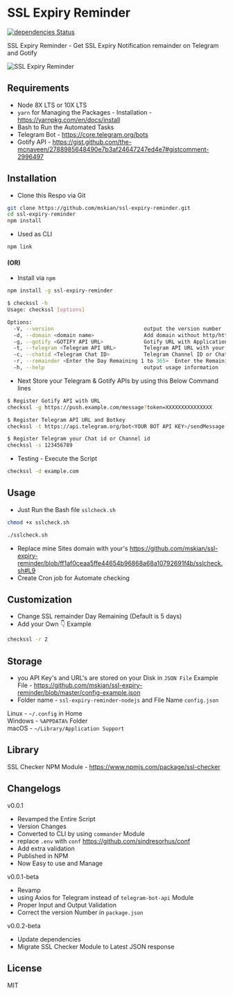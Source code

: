 # SSL Expiry Reminder

[![dependencies Status](https://david-dm.org/mskian/ssl-expiry-reminder/status.svg)](https://david-dm.org/mskian/ssl-expiry-reminder)  

SSL Expiry Reminder - Get SSL Expiry Notification remainder on Telegram and Gotify  

![SSL Expiry Reminder](https://raw.githubusercontent.com/mskian/ssl-expiry-reminder/master/Screenshot.png)  

## Requirements

- Node 8X LTS or 10X LTS
- `yarn` for Managing the Packages - Installation - <https://yarnpkg.com/en/docs/install>
- Bash to Run the Automated Tasks
- Telegram Bot - <https://core.telegram.org/bots>
- Gotify API - <https://gist.github.com/the-mcnaveen/2788985648490e7b3af24647247ed4e7#gistcomment-2996497>

## Installation

- Clone this Respo via Git

```bash
git clone https://github.com/mskian/ssl-expiry-reminder.git
cd ssl-expiry-reminder
npm install
```

- Used as CLI

```bash
npm link
```

#### (OR)

- Install via `npm`

```bash
npm install -g ssl-expiry-reminder
```

```bash
$ checkssl -h
Usage: checkssl [options]

Options:
  -V, --version                             output the version number
  -d, --domain <domain name>                Add domain without http/https
  -g, --gotify <GOTIFY API URL>             Gotify URL with Application Key
  -t, --telegram <Telegram API URL>         Telegram API URL with your Bot Key
  -c, --chatid <Telegram Chat ID>           Telegram Channel ID or Chat ID
  -r, --remainder <Enter the Day Remaining 1 to 365>  Enter the Remaining Day to Get SSL Expiry Remainder Alert
  -h, --help                                output usage information
```

- Next Store your Telegram & Gotify APIs by using this Below Command lines

```bash
$ Register Gotify API with URL
checkssl -g https://push.example.com/message?token=XXXXXXXXXXXXXXX
```

```bash
$ Register Telegram API URL and Botkey
checkssl -t https://api.telegram.org/bot<YOUR BOT API KEY>/sendMessage
```

```bash
$ Register Telegram your Chat id or Channel id
checkssl -s 123456789
```

- Testing - Execute the Script

```bash
checkssl -d example.com
```

## Usage

- Just Run the Bash file `sslcheck.sh`

```bash
chmod +x sslcheck.sh
```

```bash
./sslcheck.sh
```

- Replace mine Sites domain with your's <https://github.com/mskian/ssl-expiry-reminder/blob/ff1af0ceaa5ffe44654b96868a68a10792691f4b/sslcheck.sh#L9>
- Create Cron job for Automate checking

## Customization

- Change SSL remainder Day Remaining (Default is 5 days)
- Add your Own 👇 Example

```bash
checkssl -r 2
```

## Storage

- you API Key's and URL's are stored on your Disk in `JSON File` Example File - <https://github.com/mskian/ssl-expiry-reminder/blob/master/config-example.json>
- Folder name - `ssl-expiry-reminder-nodejs` and File Name `config.json`

Linux - `~/.config` in Home  
Windows - `%APPDATA%` Folder  
macOS - `~/Library/Application Support`  

## Library

SSL Checker NPM Module - <https://www.npmjs.com/package/ssl-checker>

## Changelogs

v0.0.1

- Revamped the Entire Script
- Version Changes
- Converted to CLI by using `commander` Module
- replace `.env` with `conf` <https://github.com/sindresorhus/conf>
- Add extra validation
- Published in NPM
- Now Easy to use and Manage

v0.0.1-beta

- Revamp
- using Axios for Telegram instead of `telegram-bot-api` Module
- Proper Input and Output Validation
- Correct the version Number in `package.json`

v0.0.2-beta

- Update dependencies
- Migrate SSL Checker Module to Latest JSON response

## License

MIT
